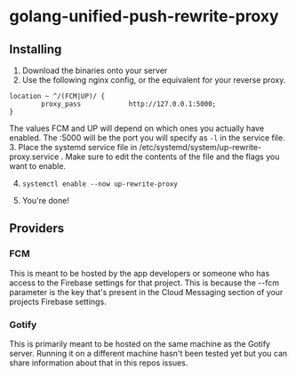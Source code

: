 # golang-unified-push-rewrite-proxy

## Installing
1. Download the binaries onto your server
2. Use the following nginx config, or the equivalent for your reverse proxy.
```nginx 
location ~ ^/(FCM|UP)/ {    
        proxy_pass            http://127.0.0.1:5000;
}
```
The values FCM and UP will depend on which ones you actually have enabled. The :5000 will be the port you will specify as `-l` in the service file.
3. Place the systemd service file in /etc/systemd/system/up-rewrite-proxy.service . Make sure to edit the contents of the file and the flags you want to enable.

4. `systemctl enable --now up-rewrite-proxy`

5. You're done!


## Providers
### FCM

This is meant to be hosted by the app developers or someone who has access to the Firebase settings for that project. This is because the --fcm parameter is the key that's present in the Cloud Messaging section of your projects Firebase settings.

### Gotify

This is primarily meant to be hosted on the same machine as the Gotify server. Running it on a different machine hasn't been tested yet but you can share information about that in this repos issues.
